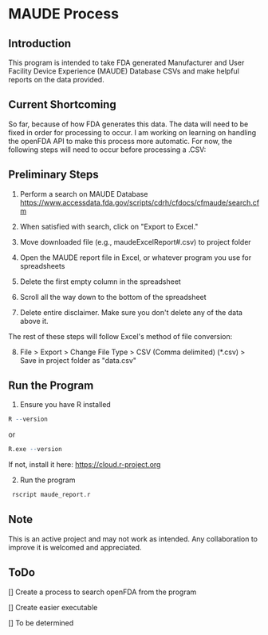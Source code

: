 # MAUDE Process

## Introduction

This program is intended to take FDA generated Manufacturer and User Facility
Device Experience (MAUDE) Database CSVs and make helpful reports on the data provided.

## Current Shortcoming

So far, because of how FDA generates this data. The data will need to be fixed in order for processing to occur.
I am working on learning on handling the openFDA API to make this process more automatic.
For now, the following steps will need to occur before processing a .CSV:

## Preliminary Steps

1. Perform a search on MAUDE Database
<https://www.accessdata.fda.gov/scripts/cdrh/cfdocs/cfmaude/search.cfm>

2. When satisfied with search, click on "Export to Excel."

3. Move downloaded file (e.g., maudeExcelReport#.csv) to project folder

4. Open the MAUDE report file in Excel, or whatever program you use for spreadsheets

5. Delete the first empty column in the spreadsheet

6. Scroll all the way down to the bottom of the spreadsheet

7. Delete entire disclaimer. Make sure you don't delete any of the data above it.

The rest of these steps will follow Excel's method of file conversion:

8. File > Export > Change File Type > CSV (Comma delimited) (*.csv) > Save in project folder as "data.csv"

## Run the Program

1. Ensure you have R installed

```r
R --version
```

or

```r
R.exe --version
```

If not, install it here: <https://cloud.r-project.org>

2. Run the program

```r
 rscript maude_report.r
```

## Note

This is an active project and may not work as intended. Any collaboration to improve it is welcomed and appreciated.

## ToDo

[] Create a process to search openFDA from the program

[] Create easier executable

[] To be determined
